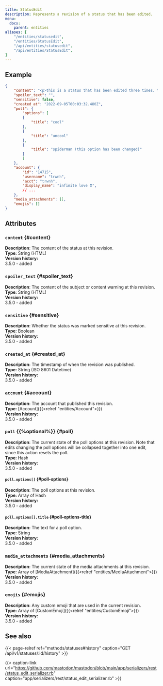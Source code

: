 ```yaml
---
title: StatusEdit
description: Represents a revision of a status that has been edited.
menu:
  docs:
    parent: entities
aliases: [
	"/entities/statusedit",
	"/entities/StatusEdit",
	"/api/entities/statusedit",
	"/api/entities/StatusEdit",
]
---
```


## Example

```json
{
	"content": "<p>this is a status that has been edited three times. this time a poll has been added.</p>",
	"spoiler_text": "",
	"sensitive": false,
	"created_at": "2022-09-05T00:03:32.480Z",
	"poll": {
		"options": [
		{
			"title": "cool"
		},
		{
			"title": "uncool"
		},
		{
			"title": "spiderman (this option has been changed)"
		}
		]
	},
	"account": {
		"id": "14715",
		"username": "trwnh",
		"acct": "trwnh",
		"display_name": "infinite love ⴳ",
		// ...
	},
	"media_attachments": [],
	"emojis": []
}
```

## Attributes

### `content` {#content}

**Description:** The content of the status at this revision.\
**Type:** String (HTML)\
**Version history:**\
3.5.0 - added

### `spoiler_text` {#spoiler_text}

**Description:** The content of the subject or content warning at this revision.\
**Type:** String (HTML)\
**Version history:**\
3.5.0 - added

### `sensitive` {#sensitive}

**Description:** Whether the status was marked sensitive at this revision.\
**Type:** Boolean\
**Version history:**\
3.5.0 - added

### `created_at` {#created_at}

**Description:** The timestamp of when the revision was published.\
**Type:** String (ISO 8601 Datetime)\
**Version history:**\
3.5.0 - added

### `account` {#account}

**Description:** The account that published this revision.\
**Type:** [Account]({{<relref "entities/Account">}})\
**Version history:**\
3.5.0 - added

### `poll` {{%optional%}} {#poll}

**Description:** The current state of the poll options at this revision. Note that edits changing the poll options will be collapsed together into one edit, since this action resets the poll.\
**Type:** Hash\
**Version history:**\
3.5.0 - added

#### `poll.options[]` {#poll-options}

**Description:** The poll options at this revision.\
**Type:** Array of Hash\
**Version history:**\
3.5.0 - added

#### `poll.options[].title` {#poll-options-title}

**Description:** The text for a poll option.\
**Type:** String\
**Version history:**\
3.5.0 - added

### `media_attachments` {#media_attachments}

**Description:** The current state of the media attachments at this revision.\
**Type:** Array of [MediaAttachment]({{<relref "entities/MediaAttachment">}})\
**Version history:**\
3.5.0 - added

### `emojis` {#emojis}

**Description:** Any custom emoji that are used in the current revision.\
**Type:** Array of [CustomEmoji]({{<relref "entities/CustomEmoji">}})\
**Version history:**\
3.5.0 - added

## See also

{{< page-relref ref="methods/statuses#history" caption="GET /api/v1/statuses/:id/history" >}}

{{< caption-link url="https://github.com/mastodon/mastodon/blob/main/app/serializers/rest/status_edit_serializer.rb" caption="app/serializers/rest/status_edit_serializer.rb" >}}

